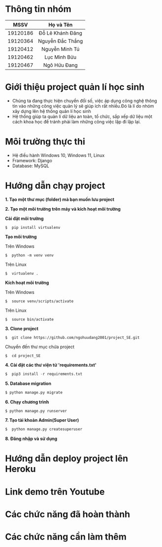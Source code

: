 ﻿# Thông tin nhóm
| MSSV | Họ và Tên |
| :---: | :---: |
| 19120186 | Đỗ Lê Khánh Đăng | 
| 19120364 | Nguyễn Đắc Thắng | 
| 19120412 | Nguyễn Minh Tú |
| 19120462 |  Lục Minh Bửu |
| 19120467 | Ngô Hữu Đang |

# Giới thiệu project quản lí học sinh
- Chúng ta đang thực hiện chuyển đổi số, việc áp dụng công nghệ thông tin vào những công việc quản lý sẽ giúp ích rất nhiều.Đó là lí do nhóm xây dựng lên hệ thống quản lí học sinh
-  Hệ thống giúp ta quản lí  dữ liệu  an toàn, tổ chức, sắp xếp dữ liệu một cách khoa học để tránh phải làm những công việc lặp đi lặp lại.

# Môi trường thực thi

- Hệ điều hành Windows 10, Windows 11, Linux
- Framework: Django
- Database: MySQL

# Hướng dẫn chạy project 

**1. Tạo một thư mục (folder) mà bạn muốn lưu project**

**2. Tạo một môi trường trên máy và kích hoạt môi trường**

**Cài đặt môi trường**
```
$  pip install virtualenv
```

**Tạo môi trường**

Trên Windows
```
$  python -m venv venv
```
Trên Linux
```
$  virtualenv .
```

**Kích hoạt môi trường**

Trên Windows
```
$  source venv/scripts/activate
```

Trên Linux
```
$  source bin/activate
```

**3. Clone project**
```
$  git clone https://github.com/ngohuudang2001/project_SE.git
```

Chuyển đến thư mục chứa project
```
$  cd project_SE
```

**4. Cài đặt các thư viện từ 'requirements.txt'**
```python
$  pip3 install -r requirements.txt
```

**5. Database migration**
```python
$ python manage.py migrate
```


**6. Chạy chương trình**
```python
$ python manage.py runserver
```

**7. Tạo tài khoản Admin(Super User)**

```python
$  python manage.py createsuperuser
``` 
**8. Đăng nhập và sử dụng**

# Hướng dẫn deploy project lên Heroku

# Link demo trên Youtube 

# Các chức năng đã hoàn thành

# Các chức năng cần làm thêm
